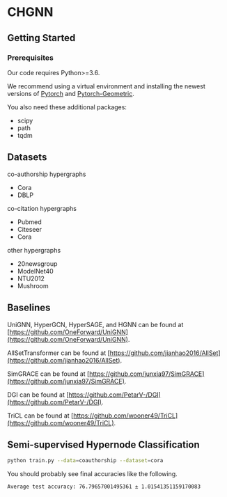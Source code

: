 # CHGNN





## Getting Started

### Prerequisites

Our code requires Python>=3.6. 

We recommend using a virtual environment and installing the newest versions of  [Pytorch](https://pytorch.org/) and [Pytorch-Geometric](https://github.com/rusty1s/pytorch_geometric).


You also need these additional packages:

* scipy
* path
* tqdm


## Datasets

co-authorship hypergraphs
* Cora
* DBLP

co-citation hypergraphs
* Pubmed
* Citeseer
* Cora

other hypergraphs
* 20newsgroup
* ModelNet40
* NTU2012
* Mushroom

## Baselines
UniGNN, HyperGCN, HyperSAGE, and HGNN  can be found   at [https://github.com/OneForward/UniGNN](https://github.com/OneForward/UniGNN).

AllSetTransformer can be found at [https://github.com/jianhao2016/AllSet](https://github.com/jianhao2016/AllSet).

SimGRACE can be found at [https://github.com/junxia97/SimGRACE](https://github.com/junxia97/SimGRACE).

DGI can be found at [https://github.com/PetarV-/DGI](https://github.com/PetarV-/DGI).

TriCL can be found at [https://github.com/wooner49/TriCL](https://github.com/wooner49/TriCL).

## Semi-supervised Hypernode Classification

```sh
python train.py --data=coauthorship --dataset=cora 
```

You should probably see final accuracies like the following.  

`Average test accuracy: 76.79657001495361 ± 1.01541351159170083`








